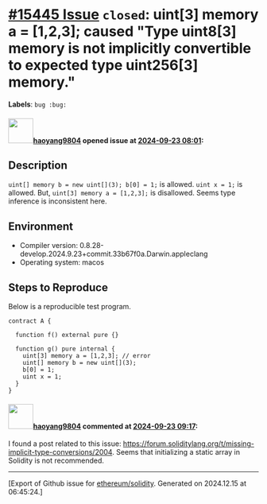# [\#15445 Issue](https://github.com/ethereum/solidity/issues/15445) `closed`: uint[3] memory a = [1,2,3]; caused "Type uint8[3] memory is not implicitly convertible to expected type uint256[3] memory."
**Labels**: `bug :bug:`


#### <img src="https://avatars.githubusercontent.com/u/34816323?u=30559e19824fd038b33dc4b466b8a5600cee5b15&v=4" width="50">[haoyang9804](https://github.com/haoyang9804) opened issue at [2024-09-23 08:01](https://github.com/ethereum/solidity/issues/15445):

<!--## Prerequisites

- First, many thanks for taking part in the community. We really appreciate that.
- We realize there is a lot of information requested here. We ask only that you do your best to provide as much information as possible so we can better help you.
- Support questions are better asked in one of the following locations:
    - [Solidity chat](https://gitter.im/ethereum/solidity)
    - [Stack Overflow](https://ethereum.stackexchange.com/)
- Ensure the issue isn't already reported.
- The issue should be reproducible with the latest solidity version; however, this isn't a hard requirement and being reproducible with an older version is sufficient.

*Delete the above section and the instructions in the sections below before submitting*
-->

## Description

`uint[] memory b = new uint[](3); b[0] = 1;` is allowed.
`uint x = 1;` is allowed.
But, `uint[3] memory a = [1,2,3];` is disallowed.
Seems type inference is inconsistent here.

## Environment

- Compiler version: 0.8.28-develop.2024.9.23+commit.33b67f0a.Darwin.appleclang
- Operating system: macos

## Steps to Reproduce

Below is a reproducible test program.
```solidity
contract A {

  function f() external pure {}

  function g() pure internal {
    uint[3] memory a = [1,2,3]; // error
    uint[] memory b = new uint[](3);
    b[0] = 1;
    uint x = 1;
  }
}
```

<!--
Please provide a *minimal* source code example to trigger the bug you have found.
Please also mention any command-line flags that are necessary for triggering the bug.
Provide as much information as necessary to reproduce the bug.

```solidity
// Some *minimal* Solidity source code to reproduce the bug.
// ...
```
-->


#### <img src="https://avatars.githubusercontent.com/u/34816323?u=30559e19824fd038b33dc4b466b8a5600cee5b15&v=4" width="50">[haoyang9804](https://github.com/haoyang9804) commented at [2024-09-23 09:17](https://github.com/ethereum/solidity/issues/15445#issuecomment-2367650576):

I found a post related to this issue: https://forum.soliditylang.org/t/missing-implicit-type-conversions/2004.
Seems that initializing a static array in Solidity is not recommended.


-------------------------------------------------------------------------------



[Export of Github issue for [ethereum/solidity](https://github.com/ethereum/solidity). Generated on 2024.12.15 at 06:45:24.]

